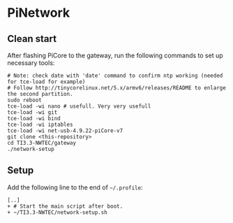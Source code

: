 # PiNetwork

## Clean start
After flashing PiCore to the gateway, run the following commands to set up necessary tools:
```
# Note: check date with 'date' command to confirm ntp working (needed for tce-load for example)
# Follow http://tinycorelinux.net/5.x/armv6/releases/README to enlarge the second partition.
sudo reboot
tce-load -wi nano # usefull. Very very usefull
tce-load -wi git
tce-load -wi bind
tce-load -wi iptables
tce-load -wi net-usb-4.9.22-piCore-v7
git clone <this-repository>
cd TI3.3-NWTEC/gateway
./network-setup
```
## Setup

Add the following line to the end of `~/.profile`:
```
[..]
+ # Start the main script after boot.
+ ~/TI3.3-NWTEC/network-setup.sh
```
